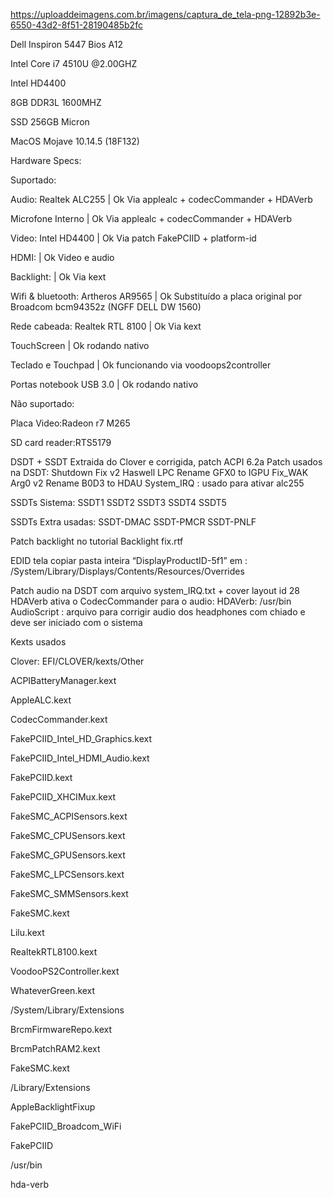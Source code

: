 https://uploaddeimagens.com.br/imagens/captura_de_tela-png-12892b3e-6550-43d2-8f51-28190485b2fc

Dell Inspiron 5447  Bios A12

Intel Core i7 4510U @2.00GHZ

Intel HD4400

8GB DDR3L 1600MHZ

SSD 256GB Micron

MacOS Mojave 10.14.5 (18F132)

Hardware Specs:

Suportado:

Audio: Realtek  ALC255                        | Ok Via applealc + codecCommander + HDAVerb

Microfone Interno                             | Ok Via applealc + codecCommander + HDAVerb

Video: Intel HD4400                           | Ok Via patch FakePCIID + platform-id

HDMI:                                         | Ok Video e audio

Backlight:                                    | Ok Via kext

Wifi & bluetooth: Artheros AR9565             | Ok Substituído a placa original por Broadcom bcm94352z (NGFF DELL DW 1560)

Rede cabeada: Realtek RTL 8100                | Ok Via kext

TouchScreen                                   | Ok rodando nativo

Teclado e Touchpad                            | Ok funcionando via voodoops2controller

Portas notebook USB 3.0                       | Ok rodando nativo

Não suportado:

Placa Video:Radeon r7 M265     

SD card reader:RTS5179  
                                        


DSDT + SSDT Extraida do Clover e corrigida, patch ACPI 6.2a
Patch usados na DSDT:
Shutdown Fix v2
Haswell LPC
Rename GFX0 to IGPU
Fix_WAK Arg0 v2
Rename B0D3 to HDAU
System_IRQ : usado para ativar alc255

SSDTs Sistema:
SSDT1
SSDT2
SSDT3
SSDT4
SSDT5

SSDTs Extra usadas:
SSDT-DMAC
SSDT-PMCR
SSDT-PNLF

Patch backlight no tutorial Backlight fix.rtf

EDID tela copiar pasta inteira  “DisplayProductID-5f1” em : /System/Library/Displays/Contents/Resources/Overrides

Patch audio na DSDT  com arquivo system_IRQ.txt + cover layout id 28
HDAVerb ativa o CodecCommander para o audio: HDAVerb: /usr/bin
AudioScript : arquivo para corrigir audio dos headphones com chiado e deve ser iniciado com o sistema


Kexts usados

Clover: EFI/CLOVER/kexts/Other

ACPIBatteryManager.kext

AppleALC.kext

CodecCommander.kext

FakePCIID_Intel_HD_Graphics.kext

FakePCIID_Intel_HDMI_Audio.kext

FakePCIID.kext

FakePCIID_XHCIMux.kext

FakeSMC_ACPISensors.kext

FakeSMC_CPUSensors.kext

FakeSMC_GPUSensors.kext

FakeSMC_LPCSensors.kext

FakeSMC_SMMSensors.kext

FakeSMC.kext

Lilu.kext

RealtekRTL8100.kext

VoodooPS2Controller.kext

WhateverGreen.kext

/System/Library/Extensions

BrcmFirmwareRepo.kext

BrcmPatchRAM2.kext

FakeSMC.kext

/Library/Extensions

AppleBacklightFixup

FakePCIID_Broadcom_WiFi

FakePCIID

/usr/bin

hda-verb
